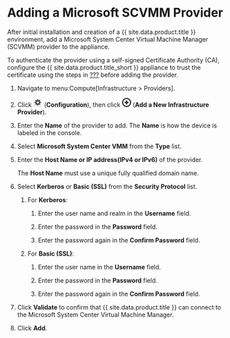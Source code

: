 # Adding a Microsoft SCVMM Provider

After initial installation and creation of a {{ site.data.product.title }}
environment, add a Microsoft System Center Virtual Machine Manager
(SCVMM) provider to the appliance.

<div class="note">

To authenticate the provider using a self-signed Certificate Authority
(CA), configure the {{ site.data.product.title_short }} appliance to trust the
certificate using the steps in [???](#app-self_signed_CA) before adding
the provider.

</div>

1.  Navigate to menu:Compute\[Infrastructure \> Providers\].

2.  Click ![1847](/images/1847.png) (**Configuration**), then click
    ![1862](/images/1862.png) (**Add a New Infrastructure Provider**).

3.  Enter the **Name** of the provider to add. The **Name** is how the
    device is labeled in the console.

4.  Select **Microsoft System Center VMM** from the **Type** list.

5.  Enter the **Host Name or IP address(IPv4 or IPv6)** of the provider.

    <div class="important">

    The **Host Name** must use a unique fully qualified domain name.

    </div>

6.  Select **Kerberos** or **Basic (SSL)** from the **Security
    Protocol** list.

    1.  For **Kerberos**:

        1.  Enter the user name and realm in the **Username** field.

        2.  Enter the password in the **Password** field.

        3.  Enter the password again in the **Confirm Password** field.

    2.  For **Basic (SSL)**:

        1.  Enter the user name in the **Username** field.

        2.  Enter the password in the **Password** field.

        3.  Enter the password again in the **Confirm Password** field.

7.  Click **Validate** to confirm that {{ site.data.product.title }} can connect to
    the Microsoft System Center Virtual Machine Manager.

8.  Click **Add**.
